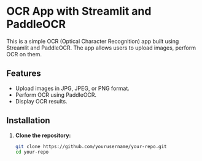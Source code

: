 # OCR App with Streamlit and PaddleOCR

This is a simple OCR (Optical Character Recognition) app built using Streamlit and PaddleOCR. The app allows users to upload images, perform OCR on them.

## Features

- Upload images in JPG, JPEG, or PNG format.
- Perform OCR using PaddleOCR.
- Display OCR results.

## Installation

1. **Clone the repository:**

   ```bash
   git clone https://github.com/yourusername/your-repo.git
   cd your-repo
